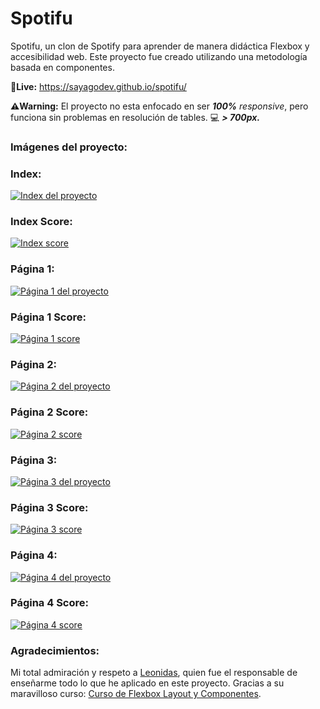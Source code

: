 # Spotifu
Spotifu, un clon de Spotify para aprender de manera didáctica Flexbox y accesibilidad web.
Este proyecto fue creado utilizando una metodología basada en componentes.

**🔴Live:** https://sayagodev.github.io/spotifu/ <br>

**⚠️Warning:** El proyecto no esta enfocado en ser _**100%**_ _responsive_,
pero funciona sin problemas en resolución de tables. 💻 _**> 700px.**_

### Imágenes del proyecto:

### Index:
[![Index del proyecto](https://i.imgur.com/Yq3MQFI.png)](https://imgur.com/Yq3MQFI)
### Index Score:
[![Index score](https://i.imgur.com/6KBcDLu.png)](https://imgur.com/6KBcDLu)
### Página 1:
[![Página 1 del proyecto](https://i.imgur.com/bWYwht3.png)](https://imgur.com/bWYwht3)
### Página 1 Score:
[![Página 1 score](https://i.imgur.com/ervMJNl.png)](https://imgur.com/ervMJNl)
### Página 2:
[![Página 2 del proyecto](https://i.imgur.com/CidTDLU.png)](https://imgur.com/CidTDLU)
### Página 2 Score:
[![Página 2 score](https://i.imgur.com/F2lyZrK.png)](https://imgur.com/F2lyZrK)
### Página 3:
[![Página 3 del proyecto](https://i.imgur.com/h2PMVon.png)](https://imgur.com/h2PMVon)
### Página 3 Score:
[![Página 3 score](https://i.imgur.com/Peo47yQ.png)](https://imgur.com/Peo47yQ)
### Página 4:
[![Página 4 del proyecto](https://i.imgur.com/OXQ4bJB.png)](https://imgur.com/OXQ4bJB)
### Página 4 Score:
[![Página 4 score](https://i.imgur.com/w10HlAX.png)](https://imgur.com/w10HlAX)

### Agradecimientos:
Mi total admiración y respeto a [Leonidas][leonidas], quien fue el responsable de enseñarme
todo lo que he aplicado en este proyecto. Gracias a su maravilloso curso: [Curso de Flexbox Layout y Componentes][curso].

[index]:https://bro.com "https://bro.com"
[leonidas]:https://leonidasesteban.com/ "https://leonidasesteban.com/"
[curso]:https://leonidasesteban.com/cursos/flexbox-componentes "https://leonidasesteban.com/cursos/flexbox-componentes"
